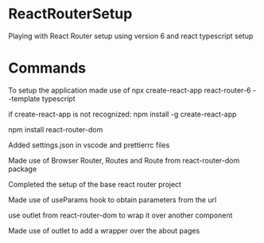 # ReactRouterSetup
Playing with React Router setup using version 6 and react typescript setup


# Commands

To setup the application made use of npx create-react-app react-router-6 --template typescript 

if create-react-app is not recognized:
    npm install -g create-react-app

npm install react-router-dom 

Added settings.json in vscode and prettierrc files

Made use of Browser Router, Routes and Route from react-router-dom package

Completed the setup of the base react router project

Made use of useParams hook to obtain parameters from the url

use outlet from react-router-dom to wrap it over another component

Made use of outlet to add a wrapper over the about pages